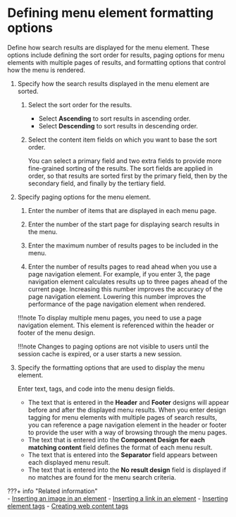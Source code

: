# Defining menu element formatting options

Define how search results are displayed for the menu element. These options include defining the sort order for results, paging options for menu elements with multiple pages of results, and formatting options that control how the menu is rendered.

1.  Specify how the search results displayed in the menu element are sorted.

    1.  Select the sort order for the results.

        -   Select **Ascending** to sort results in ascending order.
        -   Select **Descending** to sort results in descending order.
    2.  Select the content item fields on which you want to base the sort order.

        You can select a primary field and two extra fields to provide more fine-grained sorting of the results. The sort fields are applied in order, so that results are sorted first by the primary field, then by the secondary field, and finally by the tertiary field.

2.  Specify paging options for the menu element.

    1.  Enter the number of items that are displayed in each menu page.

    2.  Enter the number of the start page for displaying search results in the menu.

    3.  Enter the maximum number of results pages to be included in the menu.

    4.  Enter the number of results pages to read ahead when you use a page navigation element. For example, if you enter 3, the page navigation element calculates results up to three pages ahead of the current page. Increasing this number improves the accuracy of the page navigation element. Lowering this number improves the performance of the page navigation element when rendered.

    !!!note
        To display multiple menu pages, you need to use a page navigation element. This element is referenced within the header or footer of the menu design.

    !!!note
        Changes to paging options are not visible to users until the session cache is expired, or a user starts a new session.

3.  Specify the formatting options that are used to display the menu element.

    Enter text, tags, and code into the menu design fields.

    -   The text that is entered in the **Header** and **Footer** designs will appear before and after the displayed menu results. When you enter design tagging for menu elements with multiple pages of search results, you can reference a page navigation element in the header or footer to provide the user with a way of browsing through the menu pages.
    -   The text that is entered into the **Component Design for each matching content** field defines the format of each menu result.
    -   The text that is entered into the **Separator** field appears between each displayed menu result.
    -   The text that is entered into the **No result design** field is displayed if no matches are found for the menu search criteria.

???+ info "Related information"  
    -   [Inserting an image in an element](../../../../wcm_artifacts/elements/element_designs/wcm_dev_elements_insert_image.md)
    -   [Inserting a link in an element](../../../../wcm_artifacts/elements/element_designs/wcm_dev_elements_insert_link.md)
    -   [Inserting element tags](../../../../wcm_artifacts/elements/element_designs/wcm_dev_elements_insert_tags.md)
    -   [Creating web content tags](../../../../wcm_artifacts/tags/creating_web_content_tags/index.md)


